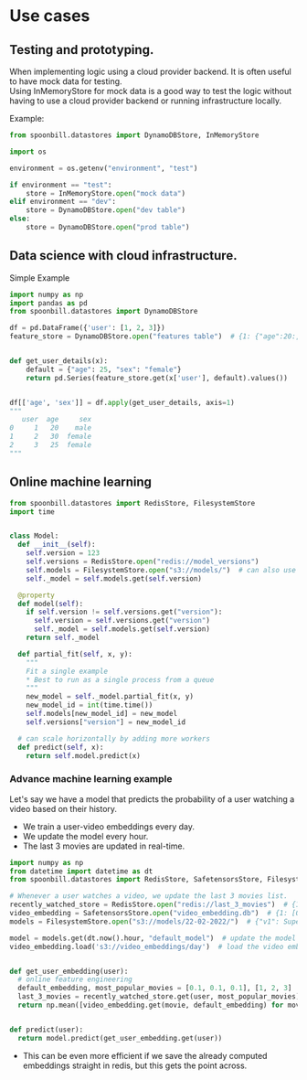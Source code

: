 # Use cases

## Testing and prototyping.

When implementing logic using a cloud provider backend. It is often useful to have mock data for testing.    
Using InMemoryStore for mock data is a good way to test the logic without having to use a cloud provider backend or
running infrastructure locally.

Example:

```python
from spoonbill.datastores import DynamoDBStore, InMemoryStore

import os

environment = os.getenv("environment", "test")

if environment == "test":
    store = InMemoryStore.open("mock data")
elif environment == "dev":
    store = DynamoDBStore.open("dev table")
else:
    store = DynamoDBStore.open("prod table")
```

## Data science with cloud infrastructure.

Simple Example

```python
import numpy as np
import pandas as pd
from spoonbill.datastores import DynamoDBStore

df = pd.DataFrame({'user': [1, 2, 3]})
feature_store = DynamoDBStore.open("features table")  # {1: {"age":20:, "sex":female",...}}


def get_user_details(x):
    default = {"age": 25, "sex": "female"}
    return pd.Series(feature_store.get(x['user'], default).values())


df[['age', 'sex']] = df.apply(get_user_details, axis=1)
"""
   user  age     sex
0     1   20    male
1     2   30  female
2     3   25  female
"""
```

## Online machine learning

```python
from spoonbill.datastores import RedisStore, FilesystemStore
import time


class Model:
  def __init__(self):
    self.version = 123
    self.versions = RedisStore.open("redis://model_versions")
    self.models = FilesystemStore.open("s3://models/")  # can also use a faster store if needed
    self._model = self.models.get(self.version)

  @property
  def model(self):
    if self.version != self.versions.get("version"):
      self.version = self.versions.get("version")
      self._model = self.models.get(self.version)
    return self._model

  def partial_fit(self, x, y):
    """
    Fit a single example
    * Best to run as a single process from a queue 
    """
    new_model = self._model.partial_fit(x, y)
    new_model_id = int(time.time())
    self.models[new_model_id] = new_model
    self.versions["version"] = new_model_id

  # can scale horizontally by adding more workers 
  def predict(self, x):
    return self.model.predict(x)

```

### Advance machine learning example

Let's say we have a model that predicts the probability of a user watching a video based on their history.

* We train a user-video embeddings every day.
* We update the model every hour.
* The last 3 movies are updated in real-time.

```python
import numpy as np
from datetime import datetime as dt
from spoonbill.datastores import RedisStore, SafetensorsStore, FilesystemStore

# Whenever a user watches a video, we update the last 3 movies list.
recently_watched_store = RedisStore.open("redis://last_3_movies")  # {1: [1, 2, 3]}
video_embedding = SafetensorsStore.open("video_embedding.db")  # {1: [0.1, 0.2, 0.3]}
models = FilesystemStore.open("s3://models/22-02-2022/")  # {"v1": SuperNN(),...}

model = models.get(dt.now().hour, "default_model")  # update the model every hour
video_embedding.load('s3://video_embeddings/day')  # load the video embeddings every day


def get_user_embedding(user):
  # online feature engineering 
  default_embedding, most_popular_movies = [0.1, 0.1, 0.1], [1, 2, 3]
  last_3_movies = recently_watched_store.get(user, most_popular_movies)
  return np.mean([video_embedding.get(movie, default_embedding) for movie in last_3_movies], axis=0)


def predict(user):
  return model.predict(get_user_embedding.get(user))

```

* This can be even more efficient if we save the already computed embeddings straight in redis, but this gets the point
  across.



